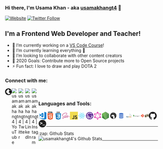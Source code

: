 ### Hi there, I'm Usama Khan - aka [usamakhangt4][website] 👋

[![Website](https://img.shields.io/website?label=usamakhangt4.com&style=for-the-badge&url=https%3A%2F%2Fusamakhangt4.com)](https://usamakhangt4.com)
[![Twitter Follow](https://img.shields.io/twitter/follow/usamakhangt4?color=1DA1F2&logo=twitter&style=for-the-badge)](https://twitter.com/intent/follow?original_referer=https%3A%2F%2Fgithub.com%2Fusamakhangt4&screen_name=usamakhangt4)

## I'm a Frontend Web Developer and Teacher!

- 🔭 I’m currently working on a [VS Code Course][website]!
- 🌱 I’m currently learning everything 🤣
- 👯 I’m looking to collaborate with other content creators
- 🥅 2020 Goals: Contribute more to Open Source projects
- ⚡ Fun fact: I love to draw and play DOTA 2

### Connect with me:

[<img align="left" alt="usamakhangt4.com" width="22px" src="https://raw.githubusercontent.com/iconic/open-iconic/master/svg/globe.svg" />][website]
[<img align="left" alt="usamakhangt4 | YouTube" width="22px" src="https://cdn.jsdelivr.net/npm/simple-icons@v3/icons/youtube.svg" />][youtube]
[<img align="left" alt="usamakhangt4 | Twitter" width="22px" src="https://cdn.jsdelivr.net/npm/simple-icons@v3/icons/twitter.svg" />][twitter]
[<img align="left" alt="usamakhangt4 | LinkedIn" width="22px" src="https://cdn.jsdelivr.net/npm/simple-icons@v3/icons/linkedin.svg" />][linkedin]
[<img align="left" alt="usamakhangt4 | Instagram" width="22px" src="https://cdn.jsdelivr.net/npm/simple-icons@v3/icons/instagram.svg" />][instagram]

<br />

### Languages and Tools:

<img align="left" alt="Visual Studio Code" width="26px" src="https://raw.githubusercontent.com/github/explore/80688e429a7d4ef2fca1e82350fe8e3517d3494d/topics/visual-studio-code/visual-studio-code.png" />
<img align="left" alt="HTML5" width="26px" src="https://raw.githubusercontent.com/github/explore/80688e429a7d4ef2fca1e82350fe8e3517d3494d/topics/html/html.png" />
<img align="left" alt="CSS3" width="26px" src="https://raw.githubusercontent.com/github/explore/80688e429a7d4ef2fca1e82350fe8e3517d3494d/topics/css/css.png" />
<img align="left" alt="Sass" width="26px" src="https://raw.githubusercontent.com/github/explore/80688e429a7d4ef2fca1e82350fe8e3517d3494d/topics/sass/sass.png" />
<img align="left" alt="JavaScript" width="26px" src="https://raw.githubusercontent.com/github/explore/80688e429a7d4ef2fca1e82350fe8e3517d3494d/topics/javascript/javascript.png" />
<img align="left" alt="React" width="26px" src="https://raw.githubusercontent.com/github/explore/80688e429a7d4ef2fca1e82350fe8e3517d3494d/topics/react/react.png" />
<img align="left" alt="Gatsby" width="26px" src="https://raw.githubusercontent.com/github/explore/e94815998e4e0713912fed477a1f346ec04c3da2/topics/gatsby/gatsby.png" />
<img align="left" alt="GraphQL" width="26px" src="https://raw.githubusercontent.com/github/explore/80688e429a7d4ef2fca1e82350fe8e3517d3494d/topics/graphql/graphql.png" />
<img align="left" alt="Node.js" width="26px" src="https://raw.githubusercontent.com/github/explore/80688e429a7d4ef2fca1e82350fe8e3517d3494d/topics/nodejs/nodejs.png" />
<img align="left" alt="Deno" width="26px" src="https://raw.githubusercontent.com/github/explore/361e2821e2dea67711cde99c9c40ed357061cf27/topics/deno/deno.png" />
<img align="left" alt="SQL" width="26px" src="https://raw.githubusercontent.com/github/explore/80688e429a7d4ef2fca1e82350fe8e3517d3494d/topics/sql/sql.png" />
<img align="left" alt="MySQL" width="26px" src="https://raw.githubusercontent.com/github/explore/80688e429a7d4ef2fca1e82350fe8e3517d3494d/topics/mysql/mysql.png" />
<img align="left" alt="MongoDB" width="26px" src="https://raw.githubusercontent.com/github/explore/80688e429a7d4ef2fca1e82350fe8e3517d3494d/topics/mongodb/mongodb.png" />
<img align="left" alt="Git" width="26px" src="https://raw.githubusercontent.com/github/explore/80688e429a7d4ef2fca1e82350fe8e3517d3494d/topics/git/git.png" />
<img align="left" alt="GitHub" width="26px" src="https://raw.githubusercontent.com/github/explore/78df643247d429f6cc873026c0622819ad797942/topics/github/github.png" />
<img align="left" alt="Terminal" width="26px" src="https://raw.githubusercontent.com/github/explore/80688e429a7d4ef2fca1e82350fe8e3517d3494d/topics/terminal/terminal.png" />

<br />
<br />

---

  <summary>:zap: Github Stats</summary>

  <img align="left" alt="usamakhangt4's Github Stats" src="https://github-readme-stats-sand-kappa.vercel.app/api?username=usamakhangt4&show_icons=true&hide_border=true" />

---

[website]: https://usamakhangt4.com
[twitter]: https://twitter.com/usamakhangt4
[youtube]: https://youtube.com/usamakhangt4
[instagram]: https://instagram.com/usamakhangt4
[linkedin]: https://linkedin.com/in/usamakhangt4
